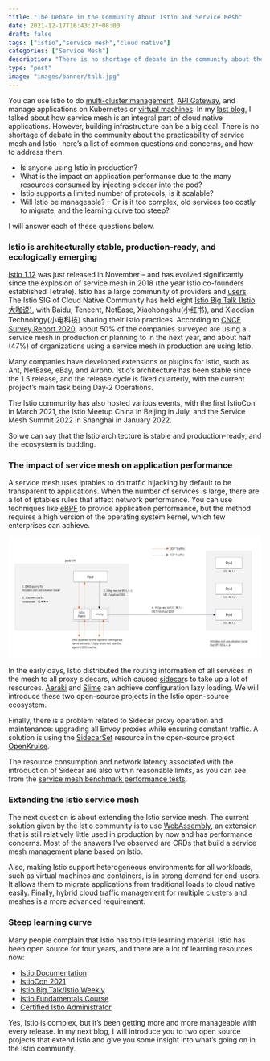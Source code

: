 ```yaml
---
title: "The Debate in the Community About Istio and Service Mesh"
date: 2021-12-17T16:43:27+08:00
draft: false
tags: ["istio","service mesh","cloud native"]
categories: ["Service Mesh"]
description: "There is no shortage of debate in the community about the practicability of service mesh and Istio – here’s a list of common questions and concerns, and how to address them."
type: "post"
image: "images/banner/talk.jpg"
---
```


You can use Istio to do [multi-cluster management](https://www.tetrate.io/blog/multicluster-management-with-kubernetes-and-istio/), [API Gateway](https://www.tetrate.io/blog/istio-servicemesh-api-gateway/), and manage applications on Kubernetes or [virtual machines](https://www.tetrate.io/blog/istio-18-a-virtual-machine-integration-odyssey/). In my [last blog](https://www.tetrate.io/blog/why-is-service-mesh-a-necessary-part-of-cloud-native/), I talked about how service mesh is an integral part of cloud native applications. However, building infrastructure can be a big deal. There is no shortage of debate in the community about the practicability of service mesh and Istio– here’s a list of common questions and concerns, and how to address them.

- Is anyone using Istio in production?
- What is the impact on application performance due to the many resources consumed by injecting sidecar into the pod?
- Istio supports a limited number of protocols; is it scalable?
- Will Istio be manageable? – Or is it too complex, old services too costly to migrate, and the learning curve too steep?

I will answer each of these questions below.

### Istio is architecturally stable, production-ready, and ecologically emerging

[Istio 1.12](https://www.tetrate.io/blog/istio-wasm-extensions-and-ecosystem/) was just released in November – and has evolved significantly since the explosion of service mesh in 2018 (the year Istio co-founders established Tetrate). Istio has a large community of providers and [users](https://istio.io/latest/about/case-studies/). The Istio SIG of Cloud Native Community has held eight [Istio Big Talk (Istio 大咖说)](https://cloudnative.to/sig-istio/big-talk/overview.html), with Baidu, Tencent, NetEase, Xiaohongshu(小红书), and Xiaodian Technology(小电科技) sharing their Istio practices. According to [CNCF Survey Report 2020](https://www.cncf.io/wp-content/uploads/2020/11/CNCF_Survey_Report_2020.pdf), about 50% of the companies surveyed are using a service mesh in production or planning to in the next year, and about half (47%) of organizations using a service mesh in production are using Istio.

Many companies have developed extensions or plugins for Istio, such as Ant, NetEase, eBay, and Airbnb. Istio’s architecture has been stable since the 1.5 release, and the release cycle is fixed quarterly, with the current project’s main task being Day-2 Operations. 

The Istio community has also hosted various events, with the first IstioCon in March 2021, the Istio Meetup China in Beijing in July, and the Service Mesh Summit 2022 in Shanghai in January 2022.

So we can say that the Istio architecture is stable and production-ready, and the ecosystem is budding.

### The impact of service mesh on application performance

A service mesh uses iptables to do traffic hijacking by default to be transparent to applications. When the number of services is large, there are a lot of iptables rules that affect network performance. You can use techniques like [eBPF](https://cloudnative.to/blog/how-ebpf-streamlines-the-service-mesh/) to provide application performance, but the method requires a high version of the operating system kernel, which few enterprises can achieve.

![Istio DNS](008i3skNly1gxgyfcfm5oj30sg0djmxt.jpg)

In the early days, Istio distributed the routing information of all services in the mesh to all proxy sidecars, which caused [sidecar](https://istio.io/latest/docs/reference/config/networking/sidecar/)s to take up a lot of resources. [Aeraki](https://github.com/aeraki-framework/aeraki) and [Slime](https://github.com/slime-io/slime) can achieve configuration lazy loading. We will introduce these two open-source projects in the Istio open-source ecosystem.

Finally, there is a problem related to Sidecar proxy operation and maintenance: upgrading all Envoy proxies while ensuring constant traffic. A solution is using the [SidecarSet](https://xie.infoq.cn/article/23ae6d3f0d0260b4797a708a0) resource in the open-source project [OpenKruise](https://github.com/openkruise/kruise).

The resource consumption and network latency associated with the introduction of Sidecar are also within reasonable limits, as you can see from the [service mesh benchmark performance tests](https://istio.io/latest/blog/2019/performance-best-practices/).

### Extending the Istio service mesh

The next question is about extending the Istio service mesh. The current solution given by the Istio community is to use [WebAssembly](https://www.tetrate.io/blog/istio-wasm-extensions-and-ecosystem/), an extension that is still relatively little used in production by now and has performance concerns. Most of the answers I’ve observed are CRDs that build a service mesh management plane based on Istio.

Also, making Istio support heterogeneous environments for all workloads, such as virtual machines and containers, is in strong demand for end-users. It allows them to migrate applications from traditional loads to cloud native easily. Finally, hybrid cloud traffic management for multiple clusters and meshes is a more advanced requirement.

### Steep learning curve

Many people complain that Istio has too little learning material. Istio has been open source for four years, and there are a lot of learning resources now:

- [Istio Documentation](https://istio.io/)
- [IstioCon 2021](https://events.istio.io/istiocon-2021/)
- [Istio Big Talk/Istio Weekly](https://github.com/tetratelabs/istio-weekly)
- [Istio Fundamentals Course](https://academy.tetrate.io/courses/istio-fundamentals)
- [Certified Istio Administrator](https://academy.tetrate.io/courses/certified-istio-administrator)

Yes, Istio is complex, but it’s been getting more and more manageable with every release. In my next blog, I will introduce you to two open source projects that extend Istio and give you some insight into what’s going on in the Istio community.
